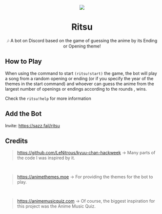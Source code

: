 <p align="center">
<img src="https://cdn.discordapp.com/avatars/764946848149798924/eeefaa46469536481e14860ceaf5d75b.png?size=256">
</p>

<h1 align="center">Ritsu</h1>

<p align="center">🎶 A bot on Discord based on the game of guessing the anime by its Ending or Opening theme!</p>

## How to Play

When using the command to start `(ritsu!start)` the game, the bot will play a song from a random opening or ending (or if you specify the year of the themes in the start command) and whoever can guess the anime from the largest number of openings or endings according to the rounds , wins.

Check the `ritsu!help` for more information

## Add the Bot

Invite: https://sazz.fail/ritsu

## Credits

> https://github.com/LeNitrous/kyuu-chan-hackweek -> Many parts of the code I was inspired by it.

<br>

> https://animethemes.moe -> For providing the themes for the bot to play.

<br>

> https://animemusicquiz.com -> Of course, the biggest inspiration for this project was the Anime Music Quiz.
